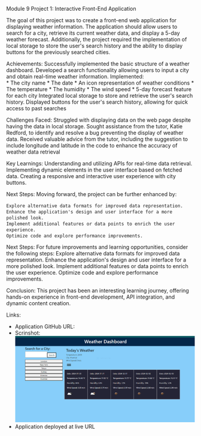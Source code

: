 Module 9 Project 1: Interactive Front-End Application

The goal of this project was to create a front-end web application for displaying weather information. 
The application should allow users to search for a city, 
retrieve its current weather data, and display a 5-day weather forecast. 
Additionally, the project required the implementation of local storage
to store the user's search history and the ability to display buttons 
for the previously searched cities.

Achievements:
    Successfully implemented the basic structure of a weather dashboard.
    Developed a search functionality allowing users to input a city 
    and obtain real-time weather information.
    Implemented:  
    * The city name
    * The date
    * An icon representation of weather conditions
    * The temperature
    * The humidity
    * The wind speed 
    * 5-day forecast feature for each city
    Integrated local storage to store and retrieve the user's search history.
    Displayed buttons for the user's search history, allowing for quick access to past searches
    
Challenges Faced:
    Struggled with displaying data on the web page despite having the data in local storage.
    Sought assistance from the tutor, Katie Redford, 
    to identify and resolve a bug preventing the display of weather data.
    Received valuable advice from the tutor, including the suggestion to include 
    longitude and latitude in the code
    to enhance the accuracy of weather data retrieval
    
Key Learnings:
    Understanding and utilizing APIs for real-time data retrieval.
    Implementing dynamic elements in the user interface based on fetched data.
    Creating a responsive and interactive user experience with city buttons.

Next Steps:
Moving forward, the project can be further enhanced by:

    Explore alternative data formats for improved data representation.
    Enhance the application's design and user interface for a more polished look.
    Implement additional features or data points to enrich the user experience.
    Optimize code and explore performance improvements.

Next Steps:
For future improvements and learning opportunities, consider the following steps:
    Explore alternative data formats for improved data representation.
    Enhance the application's design and user interface for a more polished look.
    Implement additional features or data points to enrich the user experience.
    Optimize code and explore performance improvements.

Conclusion:
   This project has been an interesting learning journey, 
   offering hands-on experience in front-end development, 
   API integration, and dynamic content creation. 

Links:
* Application GitHub URL:
* Scrinshot:![Alt text](City-weather.PNG)
* Application deployed at live URL
